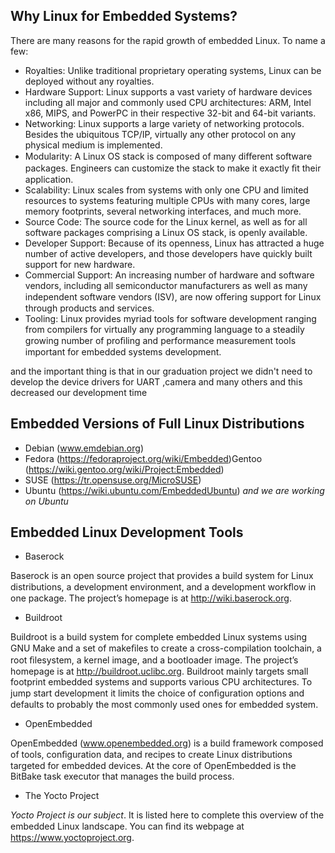 ## Why Linux for Embedded Systems?
There are many reasons for the rapid growth of embedded
Linux. 
To name a few:
- Royalties: Unlike traditional proprietary operating systems, Linux can be deployed without any royalties.
- Hardware Support: Linux supports a vast variety of hardware devices including all major and commonly used CPU architectures: ARM, Intel x86, MIPS, and PowerPC in their respective 32-bit and 64-bit variants.
- Networking: Linux supports a large variety of networking protocols. Besides the ubiquitous TCP/IP, virtually any other protocol on any physical medium is implemented.
- Modularity: A Linux OS stack is composed of many diﬀerent software packages. Engineers can customize the stack to make it exactly ﬁt their application.
- Scalability: Linux scales from systems with only one CPU and limited resources to systems featuring multiple CPUs with many cores, large memory footprints, several networking interfaces, and much more.
- Source Code: The source code for the Linux kernel, as well as for all software packages comprising a Linux OS stack, is openly available.
- Developer Support: Because of its openness, Linux has attracted a huge number of active developers, and those developers have quickly built support for new hardware.
- Commercial Support: An increasing number of hardware and software vendors, including all semiconductor manufacturers as well as many independent software vendors (ISV), are now oﬀering support for Linux through products and services.
- Tooling: Linux provides myriad tools for software development ranging from compilers for virtually any programming language to a steadily growing number of proﬁling and performance measurement tools important for embedded systems development.

and the important thing is that in our graduation project we didn't need to develop the device drivers for UART ,camera and many others and this decreased our development time

## Embedded Versions of Full Linux Distributions
- Debian (www.emdebian.org)
- Fedora (https://fedoraproject.org/wiki/Embedded)Gentoo (https://wiki.gentoo.org/wiki/Project:Embedded)
- SUSE (https://tr.opensuse.org/MicroSUSE)
- Ubuntu (https://wiki.ubuntu.com/EmbeddedUbuntu)
*and we are working on Ubuntu*

## Embedded Linux Development Tools
- Baserock

Baserock is an open source project that provides a build system
for Linux distributions, a development environment, and a
development workﬂow in one package.
The project’s homepage is at http://wiki.baserock.org.

- Buildroot

Buildroot is a build system for complete embedded Linux
systems using GNU Make and a set of makeﬁles to create a
cross-compilation toolchain, a root ﬁlesystem, a kernel image,
and a bootloader image. The project’s homepage is at
http://buildroot.uclibc.org.
Buildroot mainly targets small footprint embedded systems and
supports various CPU architectures. To jump start development
it limits the choice of conﬁguration options and defaults to
probably the most commonly used ones for embedded system.

- OpenEmbedded

OpenEmbedded (www.openembedded.org) is a build
framework composed of tools, conﬁguration data, and recipes to
create Linux distributions targeted for embedded devices. At
the core of OpenEmbedded is the BitBake task executor that
manages the build process.

- The Yocto Project

*Yocto Project is our subject*. It is
listed here to complete this overview of the embedded Linux landscape. 
You can ﬁnd its webpage at https://www.yoctoproject.org.
